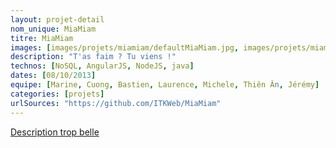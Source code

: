 ```yaml
---
layout: projet-detail
nom_unique: MiaMiam
titre: MiaMiam
images: [images/projets/miamiam/defaultMiaMiam.jpg, images/projets/miamiam/maquetteMiaMiam1.png, images/projets/miamiam/maquetteMiaMiam2.png, images/projets/miamiam/maquetteMiaMiam3.png]
description: "T'as faim ? Tu viens !"
technos: [NoSQL, AngularJS, NodeJS, java]
dates: [08/10/2013]
equipe: [Marine, Cuong, Bastien, Laurence, Michele, Thiên Ân, Jérémy]
categories: [projets]
urlSources: "https://github.com/ITKWeb/MiaMiam"
---
```


<A HREF="http://itkweb.github.io/MiaMiam/">Description trop belle</A> 

